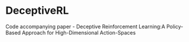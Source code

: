 # DeceptiveRL
Code accompanying paper - Deceptive Reinforcement Learning:A Policy-Based Approach for High-Dimensional Action-Spaces
